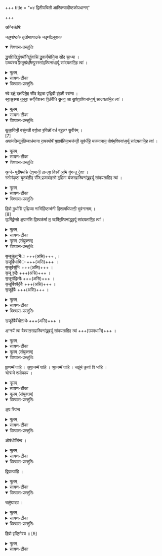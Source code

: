 +++
title = "०४ द्वितीयचितौ आश्विन्यादीष्टकोपधानम्"

+++

अग्निर्ऋषिः


चतुर्थाष्टके तृतीयप्रपाठके चतृर्थोऽनुवाकः

<details open><summary>विश्वास-प्रस्तुतिः</summary>

द्ध्रु॒वक्षि॑तिर्द्ध्रु॒वयो॑निर्द्ध्रु॒वासि॑ द्ध्रु॒वाय्ँयोनि॒मा सी॑द सा॒ध्या ।  
उख्य॑स्य के॒तुम्प्र॑थ॒मम्पु॒रस्ता॑द॒श्विना॑ध्व॒र्यू सा॑दयतामि॒ह त्वा॑ ।  
</details>

<details><summary>मूलम्</summary>

द्ध्रु॒वक्षि॑तिर्द्ध्रु॒वयो॑निर्द्ध्रु॒वासि॑ द्ध्रु॒वाय्ँयोनि॒मा सी॑द सा॒ध्या ।  
उख्य॑स्य के॒तुम्प्र॑थ॒मम्पु॒रस्ता॑द॒श्विना॑ध्व॒र्यू सा॑दयतामि॒ह त्वा॑ ।  
</details>

<details><summary>सायण-टीका</summary>

[अथ चतुर्थाष्टके तृतीयप्रपाठके चतृर्थोऽनुवाकः]।  
तृतीयेऽनुवाकेऽपानभृदाख्या इष्टका उक्ताः ।  
तावता प्रथया चितिः समाप्ता ।  
अथ चतुर्थानुवाके द्वितीयस्यां चितावाश्विन्याख्या इष्टका अभिधीयन्ते ।

कल्पः—“श्वोभूते पोर्वाह्णिकीभ्यां प्रचर्य द्वितीयां चिति चिनोति घ्रुवक्षितिरिति पञ्चऽऽश्विनीरुपदधाति” इति ।  
तत्र प्रथमामाह—  १९८४ ध्रुवक्षितिरिति ।  
ध्रुवा स्थिरा क्षितिर्निवासभूमिर्यस्या इष्टकायाः साऽध्रु वक्षितिः ।  
यस्यां भूमाविष्टका निवसन्ति तस्या भूमेश्चाञ्चल्याभावात्स्थैर्थं द्रष्टव्यम् ।  
ध्रुवा विनाशरहिता योनिरुत्पन्तिहेतुर्मृद्रूपा यस्या इष्टकायाः सा ध्रुवयोनिः ।  
हे इष्टके तादृशी त्वं स्वरूपतोऽषि ध्रुवाऽसि ।  
अर्मकपालादिभिः संयोज्य निर्मितत्वाद्ध्रुवत्वम् ।  
साध्याऽस्माभिः साघनीयोपधातव्मा त्वं ध्रुवां योनिं स्थिरमग्निक्षेत्ररूपं स्थानमासीदाऽऽगत्योपविश ।  
तदेव स्थानं विशष्यतेउख्यस्योखायां स्थितस्याग्नेः केतुं ज्ञापक्तं प्रथममिष्टकोपधानात्पूर्वमवे निष्पन्नम् ।  अतो हे इष्टके इहास्मिन्नग्निक्षेत्रे पुरस्तात्पूर्वस्यां दिशि देवनामध्वर्यू उभावश्विनौ त्वां सादयतां स्थापयताम् ।   
</details>

<details open><summary>विश्वास-प्रस्तुतिः</summary>

स्वे दक्षे॒ दक्ष॑पिते॒ह सी॑द देव॒त्रा पृ॑थि॒वी बृ॑ह॒ती ररा॑णा ।  
स्वा॒स॒स्था त॒नुवा॒ सव्ँवि॑शस्व पि॒तेवै॑धि सू॒नव॒ आ सु॒शेवा॒श्विना॑ध्व॒र्यू सा॑दयतामि॒ह त्वा॑ ।  
</details>

<details><summary>मूलम्</summary>

स्वे दक्षे॒ दक्ष॑पिते॒ह सी॑द देव॒त्रा पृ॑थि॒वी बृ॑ह॒ती ररा॑णा ।  
स्वा॒स॒स्था त॒नुवा॒ सव्ँवि॑शस्व पि॒तेवै॑धि सू॒नव॒ आ सु॒शेवा॒श्विना॑ध्व॒र्यू सा॑दयतामि॒ह त्वा॑ ।  
</details>

<details><summary>सायण-टीका</summary>

अथ द्वितीयामाह— स्वे दक्षे दक्षपितेति ।  
हे इष्टके स्वस्थाने निषीद ।  
तत्र दृष्टान्तः—दक्षपितेति लुप्तोमा ।  
यथा दक्षपिता दक्षाणां व्यवहारकुलानां पुत्राणां गृहे पिता निषीदति तद्वत् ।  
देवत्रा देवेषु मध्ये तनुवा स्वकीयेन शरीरेण संविशस्व सम्य गवस्थिता भव।  
कीदृशी, पृथिवी मृत्कार्यत्वेन भूमिस्वरूपां बृहती प्रौढा रराणा निरुपद्रवत्वाद्रममाणा स्वासस्था सुखकरेऽस्मिन्स्थाने स्थिता ।  
हे इष्टके आसुशेवा सर्वतः सुखेन सेवितुं शक्यौधि भव ।  
क इव, सूनवे पितेव ।  
यथा पुत्रार्थं पिता सुखेन सेव्यो भवति तद्वत् ।  
अश्विनेत्यादि पूर्ववत् ।

 हे इष्टके इहास्मिन्नग्निक्षेत्रे पुरस्तात्पूर्वस्यां दिशि देवनामध्वर्यू उभावश्विनौ त्वां सादयतां स्थापयताम् ।    
</details>

<details open><summary>विश्वास-प्रस्तुतिः</summary>

कु॒ला॒यिनी॒ वसु॑मती वयो॒धा र॒यिन्नो॑ वर्ध बहु॒लꣳ सु॒वीर॑म् ।  
[7]  
अपा॑मतिन्दुर्म॒तिम्बाध॑माना रा॒यस्पोषे॑ य॒ज्ञप॑तिमा॒भज॑न्ती॒ सुव॑र्धेहि॒ यज॑मानाय॒ पोष॑म॒श्विना॑ध्व॒र्यू सा॑दयतामि॒ह त्वा॑ ।
</details>

<details><summary>मूलम्</summary>

कु॒ला॒यिनी॒ वसु॑मती वयो॒धा र॒यिन्नो॑ वर्ध बहु॒लꣳ सु॒वीर॑म् ।  
[7]  
अपा॑मतिन्दुर्म॒तिम्बाध॑माना रा॒यस्पोषे॑ य॒ज्ञप॑तिमा॒भज॑न्ती॒ सुव॑र्धेहि॒ यज॑मानाय॒ पोष॑म॒श्विना॑ध्व॒र्यू सा॑दयतामि॒ह त्वा॑ ।
</details>

<details><summary>सायण-टीका</summary>

अथ तृतीयामाह— कुलायिनीति ।  
ह इष्टके त्वं कुलायिनी निवासस्थानवती वसुमति धनवती धनप्पदेत्यर्थः ।  
वयोघा दीर्घायुष्मस्य संपादिका सती नोऽस्मदर्थं बहुलं रयिं प्रभूतं धनं सुवीरं शोभनं पुत्रं च वर्ध संपादय ।  
अमतिं प्रज्ञामान्द्यं दुर्मतिं पाप बुद्धिं चापबाधमाना निःशेषेण विनाशयन्ती रायस्पोषे धनपुष्टौ यज्ञपतिमाभजन्ती सर्वतः प्रापयन्ती सुवः स्वर्गलोके यजमानाय यजमानार्थं पोषं पुष्टिं धेहि संपादय ।  
अश्विनेत्यादि पूर्ववत् ।

 हे इष्टके इहास्मिन्नग्निक्षेत्रे पुरस्तात्पूर्वस्यां दिशि देवनामध्वर्यू उभावश्विनौ त्वां सादयतां स्थापयताम् ।   
</details>

<details open><summary>विश्वास-प्रस्तुतिः</summary>

अ॒ग्नेᳶ पुरी॑षमसि देव॒यानी॒ तान्त्वा॒ विश्वे॑ अ॒भि गृ॑णन्तु दे॒वाः ।  
स्तोम॑पृष्ठा घृ॒तव॑ती॒ह सी॑द प्र॒जाव॑द॒स्मे द्रवि॒णा य॑जस्वा॒श्विना॑द्ध्व॒र्यू सा॑दयतामि॒ह त्वा॑ ।  
</details>

<details><summary>मूलम्</summary>

अ॒ग्नेᳶ पुरी॑षमसि देव॒यानी॒ तान्त्वा॒ विश्वे॑ अ॒भि गृ॑णन्तु दे॒वाः ।  
स्तोम॑पृष्ठा घृ॒तव॑ती॒ह सी॑द प्र॒जाव॑द॒स्मे द्रवि॒णा य॑जस्वा॒श्विना॑द्ध्व॒र्यू सा॑दयतामि॒ह त्वा॑ ।  
</details>

<details><summary>सायण-टीका</summary>

अथ् चतुर्थीमाह— अग्नेः पुरीषमसीति ।  
हे इष्टके देवयानी देवान्प्राप्नुवती त्वमग्नेः पुरीषमसि चित्यस्याग्नेः पूरकं वस्त्वसि ।  
तां तादृशीं त्वां विश्वे देवाः सर्वेऽपि देवा अभिगृणन्तु सर्वतः कीर्तयन्तु ।  
स्तोमपृष्ठा सर्वस्तोमैर्युक्तानि पृष्ठस्तोत्राणि यस्याः  
१९८५ सा स्तोमपृष्ठा ।  
पृष्ठैरुपतिष्ठत इति वक्ष्मति ।  
घृतवती ।  
होष्यमाणघृतसंयुक्ता सती हास्मिन्सधस्थे सीद तिष्ठ ।  
अस्मे अस्मभ्यं प्रजावत्पुत्रपौत्रपौत्रादियुक्तं द्रविणा धनमायजस्व सर्वतो देहि ।  
अश्विनेत्यादि पूर्ववत् ।   

 हे इष्टके इहास्मिन्नग्निक्षेत्रे पुरस्तात्पूर्वस्यां दिशि देवनामध्वर्यू उभावश्विनौ त्वां सादयतां स्थापयताम् ।   
</details>

<details open><summary>विश्वास-प्रस्तुतिः</summary>

दि॒वो मू॒र्धासि॑ पृथि॒व्या नाभि॑र्वि॒ष्टम्भ॑नी दि॒शामधि॑पत्नी॒ भुव॑नानाम् ।  
[8]  
ऊ॒र्मिर्द्र॒प्सो अ॒पाम॑सि वि॒श्वक॑र्मा त॒ ऋषि॑र॒श्विना॑द्ध्व॒र्यू सा॑दयतामि॒ह त्वा॑ ।  
</details>

<details><summary>मूलम्</summary>

दि॒वो मू॒र्धासि॑ पृथि॒व्या नाभि॑र्वि॒ष्टम्भ॑नी दि॒शामधि॑पत्नी॒ भुव॑नानाम् ।  
[8]  
ऊ॒र्मिर्द्र॒प्सो अ॒पाम॑सि वि॒श्वक॑र्मा त॒ ऋषि॑र॒श्विना॑द्ध्व॒र्यू सा॑दयतामि॒ह त्वा॑ ।  
</details>

<details><summary>सायण-टीका</summary>

अथ् पञ्चमीमाह— दिवो मूर्धाऽसीति ।  
हे इष्टके त्वं सर्वात्गिकाऽसि ।  
कथमिति तदुच्यतेदिवो मूर्धाऽसि द्युलोकस्य शिरःस्थानीय आदित्योऽसि ।  
पृथिव्या नाभिर्भूमेर्नाभिस्थानीयो मेर्वादिरसि ।  
दिशां विष्टम्भनी प्राच्यादीनां दिशां विविधसांकर्येण स्तम्भयन्ती व्यवस्थापयन्ती ।  
तथा भुवनानां सर्वेषामधिपत्न्याधिक्येन पालयित्री ।  
तथाऽपां य ऊर्मिर्द्रप्सश्च तदुभयरूपाऽसि ।  
विश्वकर्मा प्रजापतिरेव ते तव ऋषिर्द्रष्टा ।  
अश्विनेत्यादि पूर्ववत् ।  
एतैर्मन्चेः साध्यमुपधानं विधत्ते— “उत्सन्नयज्ञो वा एव यदग्निः किं वाऽहैतस्य क्रियते किं वा न यद्वै यज्ञस्य क्रियमाणस्यान्तर्यन्ति पूयति वा अस्य तदाश्विनीरुप दधात्यश्विनौ वै देवानां भिषजौ ताम्वामेवास्मै भेषजं करोति” [सं. का. ५ प्र. ३ अ. १] इति।  
योऽयं चियमानोऽग्निः स एष उत्सन्नयज्ञ एव ।  
अस्मिन्नग्नावनुष्ठेयानामतिबहुलत्वात्सर्वथाऽपि प्रमादादिना क्वचित् र्किचिदङ्गमुत्सन्नं भवत्येव ।  
एतस्याग्नेः संबन्धि किं नामाङ्गमनुष्ठितं किं नानुष्ठितमिति को ज्ञातुं शक्नोति ।  
अहशब्दोनिषेधार्थः ।  
सर्वथा ज्ञातुं न शक्नोत्येव ।   तथा सत्यनुष्ठीयमानस्य यज्ञस्य यदङ्गमन्तर्यन्त्बन्दरितं कुर्वन्ति, अस्य यज्ञस्यैतदङ्गं पूयत्येव नश्यत्येव ।   तत्तस्माद म्तरायदोषपरिहारार्थमाश्विनीरिष्टका उपदध्बात् ।   अश्विदेवयुक्तैर्मन्त्रैरुपधेया इष्टका आश्विन्यः ।   तदुपधानेन देवभिषग्भ्यामस्मै यज्ञायौषधं करोति ।   संख्यां विधत्ते— “पञ्चोप दधाति पाङ्क्तो यज्ञो यावानेव यज्ञस्तस्मै भेषजं करोति” [सं. का. ५ प्र. ३ अ. १] इति।  

 हे इष्टके इहास्मिन्नग्निक्षेत्रे पुरस्तात्पूर्वस्यां दिशि देवनामध्वर्यू उभावश्विनौ त्वां सादयतां स्थापयताम् ।   
</details>

<details><summary>मूलम् (संयुक्तम्)</summary>

स॒जूर्ऋ॒तुभि॑स्स॒जूर्वि॒धाभि॑स्स॒जूर्वसु॑भिस्स॒जूरु॒द्रैस्स॒जूरा॑दि॒त्यैस्स॒जूर्विश्वै॑र्दे॒वैस्स॒जूर्दे॒वैस्स॒जूर्दे॒वैर्व॑योना॒धैर॒ग्नये॑ त्वा वैश्वान॒राया॒श्विना॑द्ध्व॒र्यू सा॑दयतामि॒ह त्वा॑
</details>

<details open><summary>विश्वास-प्रस्तुतिः</summary>

स॒जूर्ऋ॒तुभि॑ः +++(असि)+++ ,।  
स॒जूर्वि॒धाभि॑ः +++(असि)+++ ।  
स॒जूर्वसु॑भिः +++(असि)+++ ।  
स॒जू रु॒द्रैः +++(असि)+++ ।   
स॒जूरा॑दि॒त्यैः +++(असि)+++ ।  
स॒जूर्विश्वै॑र्दे॒वैः +++(असि)+++ ।  
स॒जूर्दे॒वैः  +++(असि)+++ ।  
</details>

<details><summary>मूलम्</summary>

स॒जूर्ऋ॒तुभि॑ः +++(असि)+++ ,।  
स॒जूर्वि॒धाभि॑ः +++(असि)+++ ।  
स॒जूर्वसु॑भिः +++(असि)+++ ।  
स॒जू रु॒द्रैः +++(असि)+++ ।   
स॒जूरा॑दि॒त्यैः +++(असि)+++ ।  
स॒जूर्विश्वै॑र्दे॒वैः +++(असि)+++ ।  
स॒जूर्दे॒वैः  +++(असि)+++ ।  
</details>

<details><summary>सायण-टीका</summary>

कल्पः—“सजूर्ऋतुभिरिति पञ्चर्तव्या आश्विनीरनूपधाय” इति ।   पाठस्तु  १९८६ सजूर्ऋतुमिरिति ।   हे इष्टके त्वमृतुभिर्वसन्तादिभिः सजुः समानप्रीतिरासि, वसन्तादीनां यादृशी प्रीतिस्तादृशी तवेत्यर्थः ।   एवमुत्तरत्रापि सजूःशब्दो योज्यः।   विविधं जगद्दधति पोषयन्तीति ब्रह्मादयो विधस्तैर्विधाभिः ।   वसवो रुद्रा आदित्या विश्वे देवा देवाश्च प्रसिद्धास्तैरेतैः पञ्चविधैः पञ्चधा गन्त्रभेदः।   पूर्वोत्तरभागौ सर्वत्रानुषज्येते ।   विधाभिरित्यन्तः पूर्वो भागः ।  
</details>

<details open><summary>विश्वास-प्रस्तुतिः</summary>

स॒जूर्दे॒वैर्व॑योना॒धैः +++(असि)+++ ।  

अ॒ग्नये॑ त्वा वैश्वान॒राया॒श्विना॑द्ध्व॒र्यू सा॑दयतामि॒ह त्वा॑ +++(उपदधामि)+++ ।  
</details>

<details><summary>मूलम्</summary>

स॒जूर्दे॒वैर्व॑योना॒धैः +++(असि)+++ ।  

अ॒ग्नये॑ त्वा वैश्वान॒राया॒श्विना॑द्ध्व॒र्यू सा॑दयतामि॒ह त्वा॑ +++(उपदधामि)+++ ।  
</details>

<details><summary>सायण-टीका</summary>

सजूर्देवैर्वयोनाधैरित्याद्युत्तरो मागः ।   एतस्मिन्भागे पूर्वोक्ताः सर्वेऽपि समानदेवशब्दाभिधेयाः ।   ते च सर्वे देवा वयोनाधा आयुष्प्रदा इत्यर्थः ।   तादृशैर्देवैः समानप्रीतिस्त्वं वैश्वानरायाग्रये सर्वपुरुषाणां हितकारिषह्न्यर्थं त्वामुपदघामीति शेषः ।   मयोपहितां त्वां देवानामध्वर्यू अश्विनाविह क्षेत्रे स्थापयताम् ।   एतैर्मन्त्रैः साध्यमुपधानं विधत्ते— “ऋतव्या उप दधात्यृतूनां क्लृप्त्यै” (सं. का. ५ प्र. ३ अ. १०) इति।  
वसन्तादीनामृतूनां स्वस्वव्यापारसामथ्यायैतदुपधानम् ।  
इष्ठकासंख्यां विधत्ते— “पञ्चोप दधाति पञ्च वा ऋतवो यावन्त एवर्तवस्तान्कल्पयति” (सं. का. ५ प्र. ३ अ. १) इति।  
हेमन्तशिंशिरयोः समासेनर्तूनां पञ्चत्वम् ।   कल्पयति स्वस्वोचितव्यवहारक्षमान्करोति ।   मन्त्राणामाद्यन्तानुषङ्गौ विधत्ते— “समानप्रभृतयो भवन्ति समानोदर्कास्तस्मात्समाना ऋतवः” (सं. का. ५ प्र. ३ अ. १) इति।  
सजूर्ऋतुभिः सजूर्विधाभिरित्ययमुपक्रमो भागः प्रभृतिः ।   समानप्रभृतयः स मानोपक्रमाः सर्वे मन्त्रा इत्यर्थः ।   सजुर्देवैर्वयोनाधैरित्याद्यवसानमुदर्कः ।   सोऽपि सर्वेषां मन्त्राणां समानः ।   यस्मान्मन्त्राः समानास्तस्माल्लोकेऽपि मासद्वयात्मकत्वेन सर्वेऽप्युतवः समानाः ।  
मन्त्रेषु समानमंशमुक्त्वा भेदकमंशं दर्शयति— “एकेन पदेन व्यावर्तेन्ते तस्मादृतयो व्यावर्तन्ते” (सं. का. ५ प्र. ३ अ. १) इति।  
१९८७ वसुभिरित्येकं पदं, वेनेतरेभ्यो मन्त्रेभ्य आद्यमन्त्रो ब्यावर्तते ।   एवं रुद्रादित्यादिमिव्यांमृत्तिर्योजनीया ।   यस्मादत्रोपक्रमावसानसाम्ये पदमात्रेण व्यावृत्तिस्तस्माल्लोके मासद्वयात्मकत्वसाम्येऽपि वसन्तग्रीष्गादिपदभेदेन ऋतूनां परस्परं व्यावृत्तिः ।  
</details>

<details><summary>मूलम् (संयुक्तम्)</summary>

प्रा॒णम्मे॑ पाह्यपा॒नम्मे॑ पाहि व्या॒नम्मे॑ पाहि॒ चक्षु॑र्म उ॒र्व्या वि भा॑हि॒ श्रोत्र॑म्मे श्लोकाय
</details>

<details open><summary>विश्वास-प्रस्तुतिः</summary>

प्रा॒णम्मे॑ पाहि ।
अ॒पा॒नम्मे॑ पाहि ।
व्या॒नम्मे॑ पाहि ।
चक्षु॑र्म उ॒र्व्या वि भा॑हि ।  
श्रोत्र॑म्मे श्लोकाय ।
</details>

<details><summary>मूलम्</summary>

प्रा॒णम्मे॑ पाहि ।
अ॒पा॒नम्मे॑ पाहि ।
व्या॒नम्मे॑ पाहि ।
चक्षु॑र्म उ॒र्व्या वि भा॑हि ।  
श्रोत्र॑म्मे श्लोकाय ।
</details>

<details><summary>सायण-टीका</summary>

कल्पः—“प्राणं मे पहीति पञ्च प्राणभृत ऋतव्या अनूपधाय” इति।    पाठस्तु— प्राणं मे पाहीति।   हे इष्टके गे मदीयं प्राणं पाहि पालय ।   एवमुत्तरत्रापि।   उर्व्या विशालया दृष्ट्या विभाहि विशेषेण प्रकाशय दर्शनसमर्थं कुर्वित्यर्थः ।   श्लोकय शब्दसंघात शक्तं कुरु बहुविधवेदशास्त्राश्रवणसमर्थ कुर्वित्यर्थः ।   एतैमन्त्रैः साध्यमुपधानं विधत्ते— “प्राणभृत उप दधात्यृतृष्वेव प्राणान्दधाति तस्मात्समानाः सन्त ऋतवो न जीर्यन्त्यथो प्र जनयत्येवैनान्” (सं. का. ५ प्र. ३ अ. १) इति।  
ऋतव्गोपधानादूर्ध्वं प्राणभृत उपधाने सत्यृतुष्वेव प्राणान्स्थापयति ।   यस्मादेषु स्थापिताः प्राणास्तस्मात्पुनः पुनरावृत्तावप्यृतवः समाना एव दृश्यन्ते न तु जीर्णाभवन्ति ।   अपि च प्राणस्थापनादेता ( ना )नृतून्पुनः पुनरुत्पादयत्येव ।  
ऋतव्याभ्य उत्तरभाविनीः प्राणभृतः प्रकारान्तरेण प्रशंसति “एष वै वायुर्यत्प्राणो यदृतव्या उपधाय प्राणभृत उपदधाति तस्मासर्वानृतूननु वायुरा वरीबर्ति” (सं. का. ५ प्र. ३ अ. १) इति।  
योऽयं प्राणः स एष वायुरेव ।   तथा सत्यृतव्यानामूर्ध्वं प्राणभृतामुपधानेन सर्वानप्यृतूननुसृत्य वायुः पुनः पुनरावर्तते ।    
</details>

<details><summary>मूलम् (संयुक्तम्)</summary>

अ॒प स्पि॒न्वौष॑धीर्जिन्व द्वि॒पात्पा॑हि॒ चतु॑ष्पादव दि॒वो वृष्टि॒मेर॑य ॥ [9]  
</details>

<details open><summary>विश्वास-प्रस्तुतिः</summary>

अ॒प स्पि॑न्व
</details>

<details><summary>मूलम्</summary>

अ॒प स्पि॑न्व
</details>

<details><summary>सायण-टीका</summary>

कल्पः—अपस्पिन्वेति पञ्चापस्या अनुपरिहारम्” इति।   पाठस्तु अपस्पिन्वेति ।  हे इष्टके त्वमपो जलानि पिष्व प्रीणय ।
</details>

<details open><summary>विश्वास-प्रस्तुतिः</summary>

ओष॑धीर्जिन्व  ।
</details>

<details><summary>मूलम्</summary>

ओष॑धीर्जिन्व  ।
</details>

<details><summary>सायण-टीका</summary>

ओषधीश्च जिन्व प्रीणय ।  
</details>

<details open><summary>विश्वास-प्रस्तुतिः</summary>

द्वि॒पात्पा॑हि ।
</details>

<details><summary>मूलम्</summary>

द्वि॒पात्पा॑हि ।
</details>

<details><summary>सायण-टीका</summary>

द्विपान्मनुष्यशरीरं पाहि पालय ।
</details>

<details open><summary>विश्वास-प्रस्तुतिः</summary>

चतु॑ष्पादव ।
</details>

<details><summary>मूलम्</summary>

चतु॑ष्पादव ।
</details>

<details><summary>सायण-टीका</summary>

चतुष्पात्पशुशरीरमव रक्ष ।  
</details>

<details open><summary>विश्वास-प्रस्तुतिः</summary>

दि॒वो वृष्टि॒मेर॑य ॥ [9]  
</details>

<details><summary>मूलम्</summary>

दि॒वो वृष्टि॒मेर॑य ॥ [9]  
</details>

<details><summary>सायण-टीका</summary>

दिवः सकाशाद्वृष्टिमेरयाऽऽसमन्तात्प्रववर्तय ।   एतैर्मन्त्रेः साध्युपधानं विधत्ते— “वृष्टिसनीरुप दवाति वृष्टिमेवाव रुन्धे” (सं. का. ५ प्र. ३ अ. १) इति।  
१९८८ वृष्टिसनीर्वृष्टिप्रदानेनैतन्नामिका इष्टकाः ।   तत्र प्रकारविशेषं विधत्ते— “यदेकधोपदध्मादेकमृतुं वर्षेदनुपरिहारꣳ सादयति तस्मात्सर्वानृतून्वर्षति” (सं. का. ५ प्र. ३ अ. १) इति।  
षञ्चानामेकप्रयत्नोपधाने सत्येकस्मिन्नेवर्तौ वृष्टिर्भवेन्नेतरेष्व तृषु ।   अतस्तत्परिहारायानुक्रमेण परितो हृत्वा स्थापयेत् ।   प्राचीमुपघाय प्रदक्षिणमिष्टकामावर्त्य दक्षिणामुपदध्यात् ।  
पुनरपीष्टकाहस्तं प्रदक्षिणीकृत्य पश्चिमामुदध्यादित्येवं योजनीयम् ।   तथा सति सर्वानप्यृतुन्प्रति वृष्टिर्भवति ।  
प्राणभृतां वृष्टिसनीनां च पूर्वोत्तरभावं प्रशंसति— “यत्प्राणभृत उपधाय वृष्टिसनीरुपदधाति तस्माद्वायुप्रच्युता दिवो वृष्टिरीर्ते” (सं. का. ५ प्र. ३ अ. १) इति।  
“यत्प्राणभृतः पूर्वभाविन्यो वृष्टिसनयः पश्चाद्भाविन्यस्तस्माल्लोकेऽपि दिवः सकाशात्पूर्वं वायुना प्रेरिता वृष्टिः पश्चात्प्रवर्तते ।  
अत्र विनियोगसंग्रहः— द्वितीयस्यां क्षितौ पञ्च घ्रुदेत्याद्याश्विनीस्तथा ।  
पञ्चर्तव्याः सजूर्मन्त्रैराद्यन्तावनुषङ्गकौ ॥  
वसुरुद्रादित्यविश्वैर्दैवर्मन्त्रभिदा भवेत् ।  
प्राणं प्राणभृतः पञ्च ह्यपोऽपस्याश्च पञ्च हि ॥  
ता एव वृष्टिसन्याख्याः प्रोक्ता मन्त्रास्तु विंशतिः ॥  
इति श्रीमत्सायणाचार्यविरचिते माधवीये वेदार्थप्रकाशे कृष्णयजुर्वेदीयतैत्तिरीयसंहिताभाष्ये चतुर्थकाण्डे तृतीयप्रपाठके  चतुर्थोऽनुवाकः ॥   ४ ॥  
</details>

